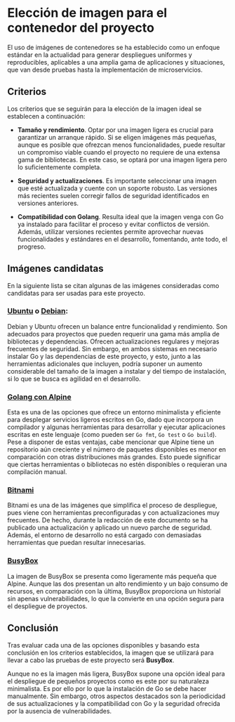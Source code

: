 # Elección de imagen para el contenedor del proyecto

El uso de imágenes de contenedores se ha establecido como un enfoque estándar en la actualidad para generar despliegues uniformes y reproducibles, aplicables a una amplia gama de aplicaciones y situaciones, que van desde pruebas hasta la implementación de microservicios.

## Criterios
Los criterios que se seguirán para la elección de la imagen ideal se establecen a continuación: 

- **Tamaño y rendimiento**. Optar por una imagen ligera es crucial para garantizar un arranque rápido. Si se eligen imágenes más pequeñas, aunque es posible que ofrezcan menos funcionalidades, puede resultar un compromiso viable cuando el proyecto no requiere de una extensa gama de bibliotecas. En este caso, se optará por una imagen ligera pero lo suficientemente completa.

- **Seguridad y actualizaciones**. Es importante seleccionar una imagen que esté actualizada y cuente con un soporte robusto. Las versiones más recientes suelen corregir fallos de seguridad identificados en versiones anteriores.

- **Compatibilidad con Golang**. Resulta ideal que la imagen venga con Go ya instalado para facilitar el proceso y evitar conflictos de versión. Además, utilizar versiones recientes permite aprovechar nuevas funcionalidades y estándares en el desarrollo, fomentando, ante todo, el progreso.

## Imágenes candidatas
En la siguiente lista se citan algunas de las imágenes consideradas como candidatas para ser usadas para este proyecto.

### [Ubuntu](https://hub.docker.com/_/ubuntu) o [Debian](https://hub.docker.com/_/debian):
Debian y Ubuntu ofrecen un balance entre funcionalidad y rendimiento. Son adecuados para proyectos que pueden requerir una gama más amplia de bibliotecas y dependencias. Ofrecen actualizaciones regulares y mejoras frecuentes de seguridad. Sin embargo, en ambos sistemas en necesario instalar Go y las dependencias de este proyecto, y esto, junto a las herramientas adicionales que incluyen, podría suponer un aumento considerable del tamaño de la imagen a instalar y del tiempo de instalación, si lo que se busca es agilidad en el desarrollo.

### [Golang con Alpine](https://hub.docker.com/_/alpine)
Esta es una de las opciones que ofrece un entorno minimalista y eficiente para desplegar servicios ligeros escritos en Go, dado que incorpora un compilador y algunas herramientas para desarrollar y ejecutar aplicaciones escritas en este lenguaje (como pueden ser `Go fmt`, `Go test` o `Go build`). Pese a disponer de estas ventajas, cabe mencionar que Alpine tiene un repositorio aún creciente y el número de paquetes disponibles es menor en comparación con otras distribuciones más grandes. Esto puede significar que ciertas herramientas o bibliotecas no estén disponibles o requieran una compilación manual.

### [Bitnami](https://hub.docker.com/r/bitnami/golang)
Bitnami es una de las imágenes que simplifica el proceso de despliegue, pues viene con herramientas preconfiguradas y con actualizaciones muy frecuentes. De hecho, durante la redacción de este documento se ha publicado una actualización y aplicado un nuevo parche de seguridad. Además, el entorno de desarrollo no está cargado con demasiadas herramientas que puedan resultar innecesarias.

### [BusyBox](https://hub.docker.com/_/busybox)
La imagen de BusyBox se presenta como ligeramente más pequeña que Alpine. Aunque las dos presentan un alto rendimiento y un bajo consumo de recursos, en comparación con la última, BusyBox proporciona un historial sin apenas vulnerabilidades, lo que la convierte en una opción segura para el despliegue de proyectos.

## Conclusión 
Tras evaluar cada una de las opciones disponibles y basando esta conclusión en los criterios establecidos, la imagen que se utilizará para llevar a cabo las pruebas de este proyecto será **BusyBox**.

Aunque no es la imagen más ligera, BusyBox supone una opción ideal para el despliegue de pequeños proyectos como es este por su naturaleza minimalista. Es por ello por lo que la instalación de Go se debe hacer manualmente. Sin embargo, otros aspectos destacados son la periodicidad de sus actualizaciones y la compatibilidad con Go y la seguridad ofrecida por la ausencia de vulnerabilidades.